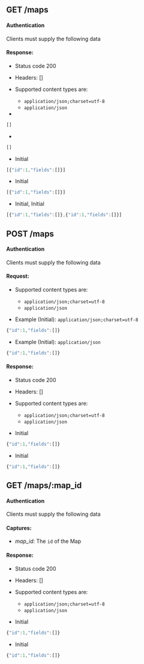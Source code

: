 ## GET /maps

#### Authentication



Clients must supply the following data


#### Response:

- Status code 200
- Headers: []

- Supported content types are:

    - `application/json;charset=utf-8`
    - `application/json`

- 

```javascript
[]
```

- 

```javascript
[]
```

- Initial

```javascript
[{"id":1,"fields":[]}]
```

- Initial

```javascript
[{"id":1,"fields":[]}]
```

- Initial, Initial

```javascript
[{"id":1,"fields":[]},{"id":1,"fields":[]}]
```

## POST /maps

#### Authentication



Clients must supply the following data


#### Request:

- Supported content types are:

    - `application/json;charset=utf-8`
    - `application/json`

- Example (Initial): `application/json;charset=utf-8`

```javascript
{"id":1,"fields":[]}
```

- Example (Initial): `application/json`

```javascript
{"id":1,"fields":[]}
```

#### Response:

- Status code 200
- Headers: []

- Supported content types are:

    - `application/json;charset=utf-8`
    - `application/json`

- Initial

```javascript
{"id":1,"fields":[]}
```

- Initial

```javascript
{"id":1,"fields":[]}
```

## GET /maps/:map_id

#### Authentication



Clients must supply the following data


#### Captures:

- *map_id*: The `id` of the Map

#### Response:

- Status code 200
- Headers: []

- Supported content types are:

    - `application/json;charset=utf-8`
    - `application/json`

- Initial

```javascript
{"id":1,"fields":[]}
```

- Initial

```javascript
{"id":1,"fields":[]}
```

